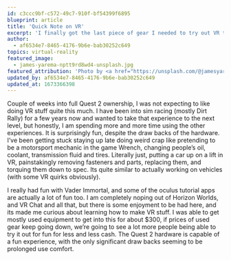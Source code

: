 ```yaml
---
id: c3ccc9bf-c572-49c7-910f-bf54399f6895
blueprint: article
title: 'Quick Note on VR'
excerpt: 'I finally got the last piece of gear I needed to try out VR this Christmas and the experience so far has been a blast!'
author:
  - af6534e7-8465-4176-9b6e-bab30252c649
topics: virtual-reality
featured_image:
  - james-yarema-nptt9rd8wd4-unsplash.jpg
featured_attribution: 'Photo by <a href="https://unsplash.com/@jamesyarema?utm_source=unsplash&utm_medium=referral&utm_content=creditCopyText">James Yarema</a> on <a href="https://unsplash.com/photos/npTT9rD8wd4?utm_source=unsplash&utm_medium=referral&utm_content=creditCopyText">Unsplash</a>'
updated_by: af6534e7-8465-4176-9b6e-bab30252c649
updated_at: 1673366398
---
```

Couple of weeks into full Quest 2 ownership, I was not expecting to like doing VR stuff quite this much. I have been into sim racing (mostly Dirt Rally) for a few years now and wanted to take that experience to the next level, but honestly, I am spending more and more time using the other experiences. It is surprisingly fun, despite the draw backs of the hardware. I’ve been getting stuck staying up late doing weird crap like pretending to be a motorsport mechanic in the game Wrench, changing people’s oil, coolant, transmission fluid and tires. Literally just, putting a car up on a lift in VR, painstakingly removing fasteners and parts, replacing them, and torquing them down to spec. Its quite similar to actually working on vehicles (with some VR quirks obviously).

I really had fun with Vader Immortal, and some of the oculus tutorial apps are actually a lot of fun too. I am completely noping out of Horizon Worlds, and VR Chat and all that, but there is some enjoyment to be had here, and its made me curious about learning how to make VR stuff. I was able to get mostly used equipment to get into this for about $300, if prices of used gear keep going down, we’re going to see a lot more people being able to try it out for fun for less and less cash. The Quest 2 hardware is capable of a fun experience, with the only significant draw backs seeming to be prolonged use comfort.